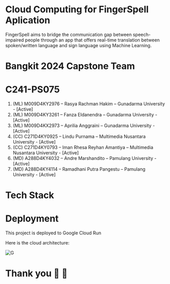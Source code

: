 # Cloud Computing for FingerSpell Aplication


FingerSpell aims to bridge the communication gap between speech-impaired people through an app that offers real-time translation between spoken/written language and sign language using Machine Learning.


# Bangkit 2024 Capstone Team

# C241-PS075

1. (ML) M009D4KY2976 – Rasya Rachman Hakim – Gunadarma University - [Active]
2. (ML) M009D4KY3261 – Fanza Eldanendra – Gunadarma University - [Active]
3. (ML) M009D4KX2973 – Aprilia Anggraini – Gunadarma University - [Active]
4. (CC) C271D4KY0925 – Lindu Purnama – Multimedia Nusantara University - [Active]
5. (CC) C271D4KY0793 – Iman Rhesa Reyhan Amantiya – Multimedia Nusantara University - [Active]
6. (MD) A288D4KY4032 – Andre Marshandito  – Pamulang University - [Active]
7. (MD) A288D4KY4114 – Ramadhani Putra Pangestu – Pamulang University - [Active]


# Tech Stack



# Deployment

This project is deployed to Google Cloud Run

Here is the cloud architecture:

![G](https://github.com/bakachi/register-historyfingerspell/assets/112670496/8f7acebc-a65a-4397-9c5c-a90ebbb2fbde)

# Thank you 👋 👋
